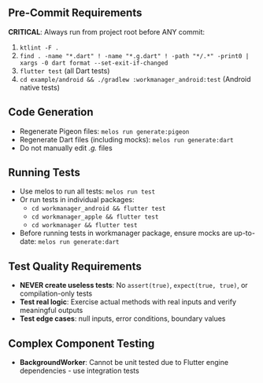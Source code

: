 ## Pre-Commit Requirements
**CRITICAL**: Always run from project root before ANY commit:
1. `ktlint -F .`
2. `find . -name "*.dart" ! -name "*.g.dart" ! -path "*/.*" -print0 | xargs -0 dart format --set-exit-if-changed`
3. `flutter test` (all Dart tests)
4. `cd example/android && ./gradlew :workmanager_android:test` (Android native tests)

## Code Generation
- Regenerate Pigeon files: `melos run generate:pigeon`
- Regenerate Dart files (including mocks): `melos run generate:dart`
- Do not manually edit *.g.* files

## Running Tests
- Use melos to run all tests: `melos run test`
- Or run tests in individual packages:
  - `cd workmanager_android && flutter test`
  - `cd workmanager_apple && flutter test`
  - `cd workmanager && flutter test`
- Before running tests in workmanager package, ensure mocks are up-to-date: `melos run generate:dart`

## Test Quality Requirements
- **NEVER create useless tests**: No `assert(true)`, `expect(true, true)`, or compilation-only tests
- **Test real logic**: Exercise actual methods with real inputs and verify meaningful outputs
- **Test edge cases**: null inputs, error conditions, boundary values

## Complex Component Testing
- **BackgroundWorker**: Cannot be unit tested due to Flutter engine dependencies - use integration tests
